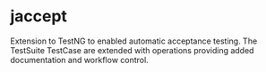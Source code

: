 jaccept
=======

Extension to TestNG to enabled automatic acceptance testing. The TestSuite TestCase are extended with operations providing added documentation and workflow control.
